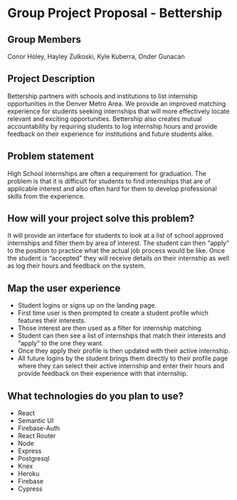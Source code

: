 # Group Project Proposal - Bettership

## Group Members
Conor Holey, Hayley Zulkoski, Kyle Kuberra, Onder Gunacan

## Project Description
Bettership partners with schools and institutions to list internship opportunities in the Denver Metro Area. We provide an improved matching experience for students seeking internships that will more effectively locate relevant and exciting opportunities. Bettership also creates mutual accountability by requiring students to log internship hours and provide feedback on their experience for institutions and future students alike.

## Problem statement
High School internships are often a requirement for graduation.  The problem is that it is difficult for students to find internships that are of applicable interest and also often hard for them to develop professional skills from the experience.  

## How will your project solve this problem?
It will provide an interface for students to look at a list of school approved internships and filter them by area of interest.  The student can then “apply” to the position to practice what the actual job process would be like.  Once the student is “accepted” they will receive details on their internship as well as log their hours and feedback on the system. 

## Map the user experience
- Student logins or signs up on the landing page.
- First time user is then prompted to create a student profile which features their interests.
- Those interest are then used as a filter for internship matching. 
- Student can then see a list of internships that match their interests and “apply” to the one they want.
- Once they apply their profile is then updated with their active internship.
- All future logins by the student  brings them directly to their profile page where they can select their active internship and enter their hours and provide feedback on their experience with that internship.

## What technologies do you plan to use?
- React
- Semantic UI
- Firebase-Auth
- React Router
- Node
- Express
- Postgresql
- Knex
- Heroku
- Firebase
- Cypress

